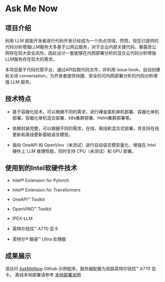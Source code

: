 # Ask Me Now

## 项目介绍
利用 LLM 赋能开发者进行代码开发已经成为一个热点领域，然而，现在已提供的代码分析增强LLM服务大多基于公网云服务，对于企业内部关键代码，暴露至公网存在较大安全风险，因此设计一套能够在内网部署分析的混合云代码分析增强LLM服务存在较大的需求。

本项目基于代码托管平台，通过API拉取代码文件，并利用 issue hook，自动创建和关闭 conversation，为开发者提供快捷、安全的可内网部署分析的代码分析增强 LLM 服务。

## 技术特点
- 基于容器化技术，可以根据不同的需求，进行裸金属机单机部署、容器化单机部署、容器化单机混合部署、k8s集群部署、Helm集群部署等。

- 依赖封装完整，可以根据不同的需求，在线、离线和混合式部署，并支持在线更新和离线更新基础语言模型。

- 面向 OneAPI 和 OpenVino（未测试）进行自动语言模型量化，增强在 Intel 硬件上 LLM 推理性能，同时支持 CPU（未测试）和 GPU 部署。

## 使用到的Intel软硬件技术
- Intel&reg; Extension for Pytorch
- Intel&reg; Extension for Transformers
- OneAPI&trade; Toolkit
- OpenVINO&trade; Toolkit
- IPEX-LLM

- 英特尔锐炫&trade; A770 显卡
- 英特尔&reg; 酷睿&trade; Ultra 处理器

## 成果展示
请访问 [AskMeNow](https://github.com/LoongWynn/AskMeNow) Github 示例程序，服务器配置为双路英特尔锐炫&trade; A770 显卡。
离线本地部署请参考 [本地部署说明](./local_deploy.md)
